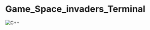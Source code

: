 # Game_Space_invaders_Terminal

![C++]( https://img.shields.io/badge/C%2B%2B-00599C?style=for-the-badge&logo=c%2B%2B&logoColor=white)
